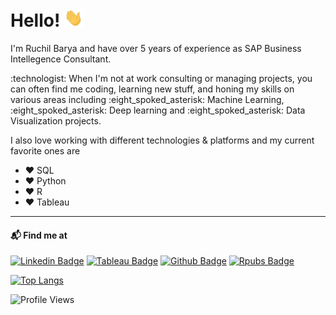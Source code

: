 # Hello! <img src="https://raw.githubusercontent.com/ptyadana/ptyadana/master/wave.gif" width="30px">
<p>I'm Ruchil Barya and have over 5 years of experience as SAP Business Intellegence Consultant.</p>

<p>:technologist: When I'm not at work consulting or managing projects, you can often find me coding, learning new stuff, and honing my skills on various areas including :eight_spoked_asterisk: Machine Learning, :eight_spoked_asterisk: Deep learning and :eight_spoked_asterisk: Data Visualization projects.</p>

I also love working with different technologies & platforms and my current favorite ones are
- :heart: SQL 
- :heart: Python
- :heart: R
- :heart: Tableau

----

#### 📬 Find me at
[![Linkedin Badge](https://img.shields.io/badge/-LinkedIn-blue?style=flat-square&logo=Linkedin&logoColor=white&link=https://www.linkedin.com/in/ruchil-barya-1770867b/)](https://www.linkedin.com/in/ruchil-barya-1770867b/)
[![Tableau Badge](http://img.shields.io/badge/-Tableau-orange?style=flat-square&logo=tableau&logoColor=white&link=https://public.tableau.com/profile/ruchil.barya#!/)](https://public.tableau.com/profile/ruchil.barya#!/)
[![Github Badge](http://img.shields.io/badge/-Github-black?style=flat-square&logo=github&link=https://github.com/ruchilbarya)](https://github.com/ruchilbarya) 
[![Rpubs Badge](http://img.shields.io/badge/-Rpubs-black?style=flat-square&logo=rpubs&link=https://rpubs.com/Ruchil)](https://rpubs.com/Ruchil) 

[![Top Langs](https://github-readme-stats.vercel.app/api/top-langs/?username=ruchilbarya&layout=compact)](https://github.com/ruchilbarya/github-readme-stats)

![Profile Views](https://komarev.com/ghpvc/?username=ruchilbarya)
